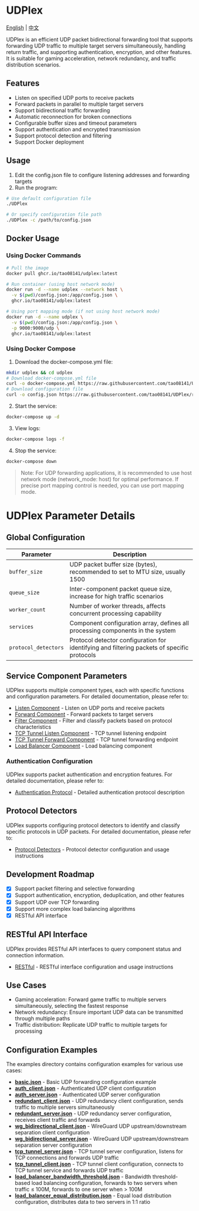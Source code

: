 # UDPlex
[English](README_EN.md) | [中文](README.md)

UDPlex is an efficient UDP packet bidirectional forwarding tool that supports forwarding UDP traffic to multiple target servers simultaneously, handling return traffic, and supporting authentication, encryption, and other features. It is suitable for gaming acceleration, network redundancy, and traffic distribution scenarios.

## Features

- Listen on specified UDP ports to receive packets
- Forward packets in parallel to multiple target servers
- Support bidirectional traffic forwarding
- Automatic reconnection for broken connections
- Configurable buffer sizes and timeout parameters
- Support authentication and encrypted transmission
- Support protocol detection and filtering
- Support Docker deployment

## Usage

1. Edit the config.json file to configure listening addresses and forwarding targets
2. Run the program:

```bash
# Use default configuration file
./UDPlex

# Or specify configuration file path
./UDPlex -c /path/to/config.json
```

## Docker Usage

### Using Docker Commands

```bash
# Pull the image
docker pull ghcr.io/tao08141/udplex:latest

# Run container (using host network mode)
docker run -d --name udplex --network host \
  -v $(pwd)/config.json:/app/config.json \
  ghcr.io/tao08141/udplex:latest

# Using port mapping mode (if not using host network mode)
docker run -d --name udplex \
  -v $(pwd)/config.json:/app/config.json \
  -p 9000:9000/udp \
  ghcr.io/tao08141/udplex:latest
```

### Using Docker Compose

1. Download the docker-compose.yml file:

```bash
mkdir udplex && cd udplex
# Download docker-compose.yml file
curl -o docker-compose.yml https://raw.githubusercontent.com/tao08141/UDPlex/refs/heads/master/docker-compose.yml
# Download configuration file
curl -o config.json https://raw.githubusercontent.com/tao08141/UDPlex/refs/heads/master/examples/basic.json
```

2. Start the service:

```bash
docker-compose up -d
```

3. View logs:

```bash
docker-compose logs -f
```

4. Stop the service:

```bash
docker-compose down
```

> Note: For UDP forwarding applications, it is recommended to use host network mode (network_mode: host) for optimal performance. If precise port mapping control is needed, you can use port mapping mode.

# UDPlex Parameter Details

## Global Configuration

| Parameter | Description |
|-----------|-------------|
| `buffer_size` | UDP packet buffer size (bytes), recommended to set to MTU size, usually 1500 |
| `queue_size` | Inter-component packet queue size, increase for high traffic scenarios |
| `worker_count` | Number of worker threads, affects concurrent processing capability |
| `services` | Component configuration array, defines all processing components in the system |
| `protocol_detectors` | Protocol detector configuration for identifying and filtering packets of specific protocols |

## Service Component Parameters

UDPlex supports multiple component types, each with specific functions and configuration parameters. For detailed documentation, please refer to:

- [Listen Component](docs/listen_en.md) - Listen on UDP ports and receive packets
- [Forward Component](docs/forward_en.md) - Forward packets to target servers
- [Filter Component](docs/filter_en.md) - Filter and classify packets based on protocol characteristics
- [TCP Tunnel Listen Component](docs/tcp_tunnel_listen_en.md) - TCP tunnel listening endpoint
- [TCP Tunnel Forward Component](docs/tcp_tunnel_forward_en.md) - TCP tunnel forwarding endpoint
- [Load Balancer Component](docs/load_balancer_en.md) - Load balancing component

### Authentication Configuration

UDPlex supports packet authentication and encryption features. For detailed documentation, please refer to:

- [Authentication Protocol](docs/auth_protocol_en.md) - Detailed authentication protocol description

## Protocol Detectors

UDPlex supports configuring protocol detectors to identify and classify specific protocols in UDP packets. For detailed documentation, please refer to:

- [Protocol Detectors](docs/protocol_detector_en.md) - Protocol detector configuration and usage instructions

## Development Roadmap
- [X] Support packet filtering and selective forwarding
- [X] Support authentication, encryption, deduplication, and other features
- [X] Support UDP over TCP forwarding
- [X] Support more complex load balancing algorithms
- [X] RESTful API interface

## RESTful API Interface
UDPlex provides RESTful API interfaces to query component status and connection information.

- [RESTful](docs/RESTful_en.md) - RESTful interface configuration and usage instructions

## Use Cases
- Gaming acceleration: Forward game traffic to multiple servers simultaneously, selecting the fastest response
- Network redundancy: Ensure important UDP data can be transmitted through multiple paths
- Traffic distribution: Replicate UDP traffic to multiple targets for processing

## Configuration Examples

The examples directory contains configuration examples for various use cases:

- [**basic.json**](examples/basic.json) - Basic UDP forwarding configuration example
- [**auth_client.json**](examples/auth_client.json) - Authenticated UDP client configuration
- [**auth_server.json**](examples/auth_server.json) - Authenticated UDP server configuration
- [**redundant_client.json**](examples/redundant_client.json) - UDP redundancy client configuration, sends traffic to multiple servers simultaneously
- [**redundant_server.json**](examples/redundant_server.json) - UDP redundancy server configuration, receives client traffic and forwards
- [**wg_bidirectional_client.json**](examples/wg_bidirectional_client.json) - WireGuard UDP upstream/downstream separation client configuration
- [**wg_bidirectional_server.json**](examples/wg_bidirectional_server.json) - WireGuard UDP upstream/downstream separation server configuration
- [**tcp_tunnel_server.json**](examples/tcp_tunnel_server.json) - TCP tunnel server configuration, listens for TCP connections and forwards UDP traffic
- [**tcp_tunnel_client.json**](examples/tcp_tunnel_client.json) - TCP tunnel client configuration, connects to TCP tunnel service and forwards UDP traffic
- [**load_balancer_bandwidth_threshold.json**](examples/load_balancer_bandwidth_threshold.json) - Bandwidth threshold-based load balancing configuration, forwards to two servers when traffic ≤ 100M, forwards to one server when > 100M
- [**load_balancer_equal_distribution.json**](examples/load_balancer_equal_distribution.json) - Equal load distribution configuration, distributes data to two servers in 1:1 ratio